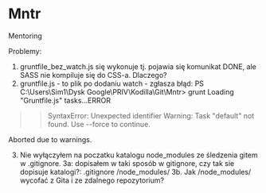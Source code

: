 # Mntr
Mentoring

Problemy:
1. gruntfile_bez_watch.js się wykonuje tj. pojawia się komunikat DONE, ale SASS nie kompiluje się do CSS-a. Dlaczego?
2. gruntfile.js - to plik po dodaniu watch - zgłasza błąd:
PS C:\Users\Sim1\Dysk Google\PRIV\Kodilla\Git\Mntr> grunt
Loading "Gruntfile.js" tasks...ERROR
>> SyntaxError: Unexpected identifier
Warning: Task "default" not found. Use --force to continue.

Aborted due to warnings.

3. Nie wyłączyłem na poczatku katalogu node_modules ze śledzenia gitem w .gitignore. 
3a: dopisałem w taki sposób w gitignore, czy tak sie dopisuje katalogi?:
.gitignore
/node_modules/
3b. Jak /node_modules/ wycofać z Gita i ze zdalnego repozytorium?
